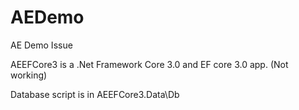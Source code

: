 # AEDemo

AE Demo Issue

AEEFCore3 is a .Net Framework Core 3.0 and EF core 3.0 app. (Not working)

Database script is in AEEFCore3.Data\Db
